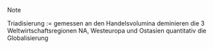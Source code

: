 > [!Note]
Triadisierung := gemessen an den Handelsvolumina deminieren die 3 Weltwirtschaftsregionen NA, Westeuropa und Ostasien quantitativ die Globalisierung
<!--SR:!2024-10-05,4,270-->